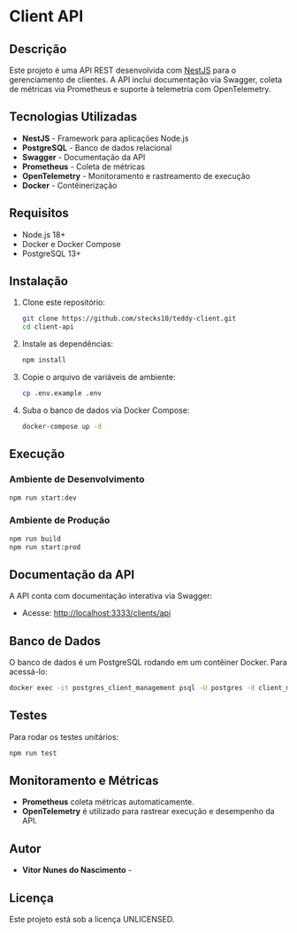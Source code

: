 # Client API

## Descrição

Este projeto é uma API REST desenvolvida com [NestJS](https://nestjs.com/) para o gerenciamento de clientes. A API inclui documentação via Swagger, coleta de métricas via Prometheus e suporte à telemetria com OpenTelemetry.

## Tecnologias Utilizadas

- **NestJS** - Framework para aplicações Node.js
- **PostgreSQL** - Banco de dados relacional
- **Swagger** - Documentação da API
- **Prometheus** - Coleta de métricas
- **OpenTelemetry** - Monitoramento e rastreamento de execução
- **Docker** - Contêinerização

## Requisitos

- Node.js 18+
- Docker e Docker Compose
- PostgreSQL 13+

## Instalação

1. Clone este repositório:

   ```sh
   git clone https://github.com/stecks10/teddy-client.git
   cd client-api
   ```

2. Instale as dependências:

   ```sh
   npm install
   ```

3. Copie o arquivo de variáveis de ambiente:

   ```sh
   cp .env.example .env
   ```

4. Suba o banco de dados via Docker Compose:

   ```sh
   docker-compose up -d
   ```

## Execução

### Ambiente de Desenvolvimento

```sh
npm run start:dev
```

### Ambiente de Produção

```sh
npm run build
npm run start:prod
```

## Documentação da API

A API conta com documentação interativa via Swagger:

- Acesse: [http://localhost:3333/clients/api](http://localhost:3333/clients/api)

## Banco de Dados

O banco de dados é um PostgreSQL rodando em um contêiner Docker. Para acessá-lo:

```sh
docker exec -it postgres_client_management psql -U postgres -d client_management
```

## Testes

Para rodar os testes unitários:

```sh
npm run test
```

## Monitoramento e Métricas

- **Prometheus** coleta métricas automaticamente.
- **OpenTelemetry** é utilizado para rastrear execução e desempenho da API.

## Autor

- **Vitor Nunes do Nascimento** - 

## Licença

Este projeto está sob a licença UNLICENSED.
